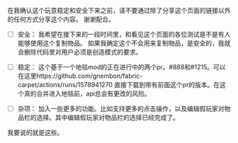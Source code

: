在我确认这个玩意稳定和安全下来之前，请不要通过除了分享这个页面的链接以外的任何方式分享这个内容。
谢谢配合。


- [ ] 安全：
我希望在接下来的一段时间里，和看见这个页面的各位测试是不是有人能够使用这个复制物品。
如果我确定这个不会用来复制物品，是安全的，我就会删除代码里对用户必须是创造模式的要求。

- [ ] 稳定：
这个基于一个地毯mod的正在进行中的两个pr。#888和#1215。可以在这里https://github.com/gnembon/fabric-carpet/actions/runs/1578941270 直接下载到带有前面这个pr的版本。在这个真的合并进入地毯前，api总会有更改的风险。

- [ ] 杂项：
加入一些更多的功能。比如支持更多的点击操作，以及编辑假玩家对物品栏的选择。其中编辑假玩家对物品栏的选择已经完成了。


我要说的就是这些。
